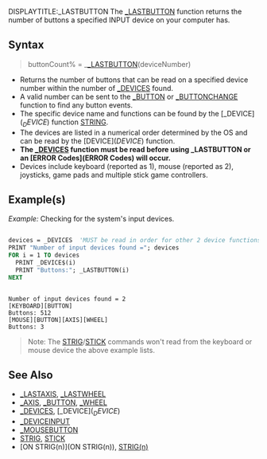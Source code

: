 DISPLAYTITLE:_LASTBUTTON
The [_LASTBUTTON](_LASTBUTTON) function returns the number of buttons a specified INPUT device on your computer has.


## Syntax

>  buttonCount% = _[_LASTBUTTON](_LASTBUTTON)(deviceNumber)


* Returns the number of buttons that can be read on a specified device number within the number of [_DEVICES](_DEVICES) found.
* A valid number can be sent to the [_BUTTON](_BUTTON) or [_BUTTONCHANGE](_BUTTONCHANGE) function to find any button events.
* The specific device name and functions can be found by the [_DEVICE$](_DEVICE$) function [STRING](STRING).
* The devices are listed in a numerical order determined by the OS and can be read by the [DEVICE$](DEVICE$) function.
* **The [_DEVICES](_DEVICES) function must be read before using _LASTBUTTON or an [ERROR Codes](ERROR Codes) will occur.**
* Devices include keyboard (reported as 1), mouse (reported as 2), joysticks, game pads and multiple stick game controllers.


## Example(s)

*Example:* Checking for the system's input devices.

```vb

devices = _DEVICES  'MUST be read in order for other 2 device functions to work!
PRINT "Number of input devices found ="; devices
FOR i = 1 TO devices
  PRINT _DEVICE$(i)
  PRINT "Buttons:"; _LASTBUTTON(i)
NEXT 

```

```text

Number of input devices found = 2
[KEYBOARD][BUTTON]
Buttons: 512
[MOUSE][BUTTON][AXIS][WHEEL]
Buttons: 3

```

> Note: The [STRIG](STRIG)/[STICK](STICK) commands won't read from the keyboard or mouse device the above example lists.


## See Also

* [_LASTAXIS](_LASTAXIS), [_LASTWHEEL](_LASTWHEEL)
* [_AXIS](_AXIS), [_BUTTON](_BUTTON), [_WHEEL](_WHEEL)
* [_DEVICES](_DEVICES), [_DEVICE$](_DEVICE$)
* [_DEVICEINPUT](_DEVICEINPUT)
* [_MOUSEBUTTON](_MOUSEBUTTON)
* [STRIG](STRIG), [STICK](STICK)
* [ON STRIG(n)](ON STRIG(n)), [STRIG(n)](STRIG(n))




